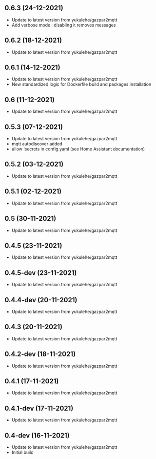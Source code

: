 
## 0.6.3 (24-12-2021)
- Update to latest version from yukulehe/gazpar2mqtt
- Add verbose mode : disabling it removes messages

## 0.6.2 (18-12-2021)
- Update to latest version from yukulehe/gazpar2mqtt

## 0.6.1 (14-12-2021)
- Update to latest version from yukulehe/gazpar2mqtt
- New standardized logic for Dockerfile build and packages installation

## 0.6 (11-12-2021)
- Update to latest version from yukulehe/gazpar2mqtt

## 0.5.3 (07-12-2021)
- Update to latest version from yukulehe/gazpar2mqtt
- mqtt autodiscover added
- allow !secrets in config.yaml (see Home Assistant documentation)

## 0.5.2 (03-12-2021)

- Update to latest version from yukulehe/gazpar2mqtt

## 0.5.1 (02-12-2021)

- Update to latest version from yukulehe/gazpar2mqtt

## 0.5 (30-11-2021)

- Update to latest version from yukulehe/gazpar2mqtt

## 0.4.5 (23-11-2021)

- Update to latest version from yukulehe/gazpar2mqtt

## 0.4.5-dev (23-11-2021)

- Update to latest version from yukulehe/gazpar2mqtt

## 0.4.4-dev (20-11-2021)

- Update to latest version from yukulehe/gazpar2mqtt

## 0.4.3 (20-11-2021)

- Update to latest version from yukulehe/gazpar2mqtt

## 0.4.2-dev (18-11-2021)

- Update to latest version from yukulehe/gazpar2mqtt

## 0.4.1 (17-11-2021)

- Update to latest version from yukulehe/gazpar2mqtt

## 0.4.1-dev (17-11-2021)

- Update to latest version from yukulehe/gazpar2mqtt

## 0.4-dev (16-11-2021)

- Update to latest version from yukulehe/gazpar2mqtt
- Initial build
